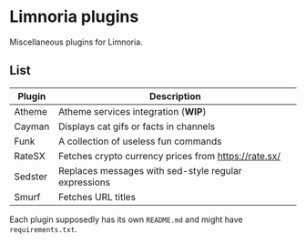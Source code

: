 # Limnoria plugins

Miscellaneous plugins for Limnoria.

## List

| Plugin  | Description                                          |
| ------- | ---------------------------------------------------- |
| Atheme  | Atheme services integration (**WIP**)                |
| Cayman  | Displays cat gifs or facts in channels               |
| Funk    | A collection of useless fun commands                 |
| RateSX  | Fetches crypto currency prices from https://rate.sx/ |
| Sedster | Replaces messages with sed-style regular expressions |
| Smurf   | Fetches URL titles                                   |

Each plugin supposedly has its own `README.md` and might have `requirements.txt`.
